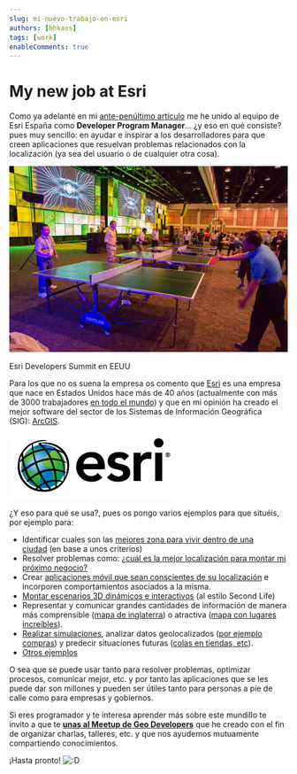 ```yaml
---
slug: mi-nuevo-trabajo-en-esri
authors: [hhkaos]
tags: [work]
enableComments: true 
---
```


# My new job at Esri

Como ya adelanté en mi [ante-penúltimo artículo](https://web.archive.org/web/20150419172438/http://www.rauljimenez.info/blog/2014/03/28/resumen-de-los-sucedido-desde-agosto/ "Resumen de lo sucedido desde Agosto") me he unido al equipo de Esri España como **Developer Program Manager**… ¿y eso en qué consiste? pues muy sencillo: en ayudar e inspirar a los desarrolladores para que creen aplicaciones que resuelvan problemas relacionados con la localización (ya sea del usuario o de cualquier otra cosa).

[![Foto del Developer summit, desarrolladores jugando a ping pong](./pingpong-esri.jpeg)](https://www.flickr.com/photos/esri/sets/)

Esri Developers Summit en EEUU

Para los que no os suena la empresa os comento que [Esri](https://web.archive.org/web/20150419172438/http://www.esri.com/) es una empresa que nace en Estados Unidos hace más de 40 años (actualmente con más de 3000 trabajadores [en todo el mundo](https://web.archive.org/web/20150419172438/http://www.esri.com/about-esri/offices)) y que en mi opinión ha creado el mejor software del sector de los Sistemas de Información Geográfica (SIG): [ArcGIS](https://web.archive.org/web/20150419172438/http://arcgis.com/).

[![esri](./esri-logo.png)](http://www.esri.com/)

¿Y eso para qué se usa?, pues os pongo varios ejemplos para que situéis, por ejemplo para:

-   Identificar cuales son las [mejores zona para vivir dentro de una ciudad](https://web.archive.org/web/20150419172438/http://uji.maps.arcgis.com/apps/Filter/index.html?appid=96848387cd1a4ffeaf0bbc1a98699640) (en base a unos criterios)
-   Resolver problemas como: [¿cuál es la mejor localización para montar mi próximo negocio?](https://web.archive.org/web/20150419172438/http://www.forbes.com/sites/barbarathau/2014/04/24/how-big-data-helps-retailers-like-starbucks-pick-store-locations-an-unsung-key-to-retail-success/)
-   Crear [aplicaciones móvil que sean conscientes de su localización](https://web.archive.org/web/20150419172438/http://www.fastcolabs.com/3028819/the-big-question-in-retail-now-is-what-are-you-doing-with-geotriggers) e incorporen comportamientos asociados a la misma.
-   [Montar escenarios 3D dinámicos e interactivos](https://web.archive.org/web/20150419172438/http://www.arcgis.com/apps/CEWebViewer/viewer.html?3dWebScene=9c0e319bfaff4d33a0fe2da97c2c3fd7) (al estilo Second Life)
-   Representar y comunicar grandes cantidades de información de manera más comprensible ([mapa de inglaterra](https://web.archive.org/web/20150419172438/http://illustreets.co.uk/explore-england)) o atractiva ([mapa con lugares increíbles](https://web.archive.org/web/20150419172438/http://www.arcgis.com/apps/MapTour/?appid=35926d0e1c7741b59948ca45f4f33b3a)).
-   [Realizar simulaciones](https://web.archive.org/web/20150419172438/http://mappingpoint.blogspot.com.es/2014/01/terremotos-en-la-isla-del-hierro.html), analizar datos geolocalizados ([por ejemplo compras](https://web.archive.org/web/20150419172438/http://grupoweb.upf.es:8080/quartz/)) y predecir situaciones futuras ([colas en tiendas, etc](https://web.archive.org/web/20150419172438/https://www.centrodeinnovacionbbva.com/en/pages/29293-winners)).
-   [Otros ejemplos](https://web.archive.org/web/20150419172438/http://www.geoases.com/inspiracion/)

O sea que se puede usar tanto para resolver problemas, optimizar procesos, comunicar mejor, etc. y por tanto las aplicaciones que se les puede dar son millones y pueden ser útiles tanto para personas a pie de calle como para empresas y gobiernos.

Si eres programador y te interesa aprender más sobre este mundillo te invito a que te **[unas al Meetup de Geo Developers](https://web.archive.org/web/20150419172438/http://www.meetup.com/Geo-Developers/)** que he creado con el fin de organizar charlas, talleres, etc. y que nos ayudemos mutuamente compartiendo conocimientos.

¡Hasta pronto! ![:D](https://web.archive.org/web/20150419172438im_/http://www.rauljimenez.info/blog/wp-includes/images/smilies/icon_biggrin.gif)